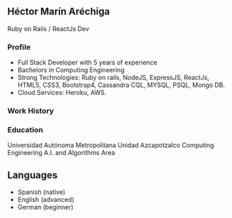 ## Héctor Marín Aréchiga
Ruby on Rails / ReactJs Dev

### Profile
- Full Stack Developer with 5 years of experience
- Bachelors in Computing Engineering 
- Strong Technologies: Ruby on rails, NodeJS, ExpressJS, ReactJs, HTML5, CSS3, Bootstrap4, Cassandra CQL, MYSQL, PSQL, Mongo DB.
- Cloud Services: Heroku, AWS.

### Work History


### Education

Universidad Autónoma  Metropolitana Unidad  Azcapotzalco
Computing Engineering
A.I. and Algorithms Area 

## Languages
- Spanish (native)
- English (advanced)
- German (beginner)

